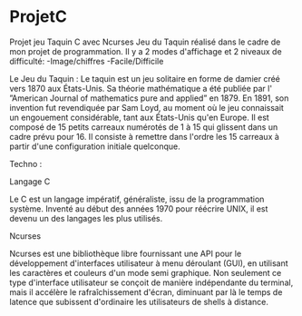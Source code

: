 # ProjetC
Projet jeu Taquin C avec Ncurses
Jeu du Taquin réalisé dans le cadre de mon projet de programmation. 
Il y a 2 modes d'affichage et 2 niveaux de difficulté:
-Image/chiffres
-Facile/Difficile

Le Jeu du Taquin :
Le taquin est un jeu solitaire en forme de damier créé vers 1870 aux États-Unis. Sa théorie mathématique a été publiée par l' ”American Journal of mathematics pure and applied” en 1879. En 1891, son invention fut revendiquée par Sam Loyd, au moment où le jeu connaissait un engouement considérable, tant aux États-Unis qu'en Europe. Il est composé de 15 petits carreaux numérotés de 1 à 15 qui glissent dans un cadre prévu pour 16. Il consiste à remettre dans l'ordre les 15 carreaux à partir d'une configuration initiale quelconque. 

Techno :

Langage C 

Le C est un langage impératif, généraliste, issu de la programmation système. Inventé au début des années 1970 pour réécrire UNIX, il est devenu un des langages les plus utilisés.

Ncurses

Ncurses est une bibliothèque libre fournissant une API pour le développement d'interfaces utilisateur à menu déroulant (GUI), en utilisant les caractères et couleurs d'un mode semi graphique. Non seulement ce type d'interface utilisateur se conçoit de manière indépendante du terminal, mais il accélère le rafraîchissement d'écran, diminuant par là le temps de latence que subissent d'ordinaire les utilisateurs de shells à distance.
